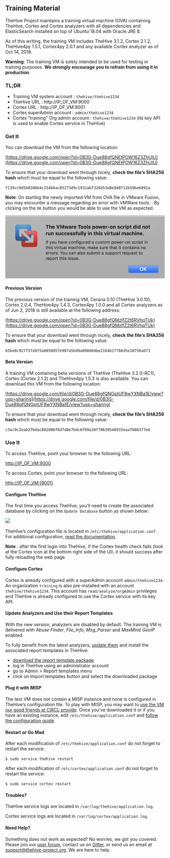 ## Training Material
TheHive Project maintains a training virtual machine (OVA) containing TheHive, Cortex and Cortex analyzers with all dependencies and ElasticSearch installed on top of Ubuntu 18.04 with Oracle JRE 8.

As of this writing, the training VM includes TheHive 3.1.2, Cortex 2.1.2, TheHive4py 1.5.1, Cortex4py 2.0.1 and any available Cortex analyzer as of Oct 14, 2018.

**Warning**: The training VM is solely intended to be used for testing or training purposes. **We strongly encourage you to refrain from using it in production**.

### TL;DR

- Training VM system account : `thehive/thehive1234`
- TheHive URL : http://IP_OF_VM:9000
- Cortex URL : http://IP_OF_VM:9001
- Cortex superAdmin account : `admin/thehive1234`
- Cortex "training" Org admin account  : `thehive/thehive1234` (its key API is used to enable Cortex service in TheHive)

### Get It

You can download the VM from the following location:

[https://drive.google.com/open?id=0B3G-Due88gfQNEtPOW16Z3ZhUlU](https://drive.google.com/open?id=0B3G-Due88gfQNEtPOW16Z3ZhUlU)

To ensure that your download went through nicely, **check the file’s SHA256 hash** which must be equal to the following value:

`f139cc9d5b0200b4c234b6ac85273d9c1932abf326b53e0e940712b59be6892a`

**Note**: On starting the newly imported VM from OVA file in VMware Fusion, you may encounter a message regarding an error with VMWare tools. . By clicking on the `OK` button you would be able to use the VM as expected.

![](images/thehive-vm-vmware-vmwaretools_errormsg.png)

#### Previous Version

The previous version of the training VM, Cerana 0.10 (TheHive 3.0.10), Cortex 2.0.4, TheHive4py 1.4.3, Cortex4py 1.0.0  and all Cortex analyzers as of Jun 2, 2018 is still available at the following address:

[https://drive.google.com/open?id=0B3G-Due88gfQMzlfZ2t6RVhqTUk](https://drive.google.com/open?id=0B3G-Due88gfQMzlfZ2t6RVhqTUk)

To ensure that your download went through nicely, **check the file’s SHA256 hash** which must be equal to the following value:

`b5be8c927f37a975a8050d57e907a5b49a090d0dbe21b4b17766d5e10756a673`

#### Beta Version

A training VM containing beta versions of TheHive (TheHive 3.2.0-RC1), Cortex (Cortex 2.1.2) and TheHive4py 1.5.3 is also available. You can download this VM from the following location:

[https://drive.google.com/file/d/0B3G-Due88gfQNGptUF8wYXNBa1E/view?usp=sharing](https://drive.google.com/file/d/0B3G-Due88gfQNGptUF8wYXNBa1E/view?usp=sharing)

To ensure that your download went through nicely, **check the file’s SHA256 hash** which must be equal to the following value:

`c3ac9c2eab27bdac802906f6d7d8e7bdc8f99a10f78639548933eaaf606377e6`

### Use It

To access TheHive, point your browser to the following URL:

[http://IP_OF_VM:9000](http://IP_OF_VM:9000)

To access Cortex, point your browser to the following URL:

[http://IP_OF_VM:(9001)](http://IP_OF_VM:9001)

#### Configure TheHive

The first time you access TheHive, you’ll need to create the associated database by clicking on the `Update Database` button as shown below:

![](images/thehive-first-access_screenshot.png)

TheHive’s configuration file is located in `/etc/thehive/application.conf`. For additional configuration, [read the documentation](README.md).

**Note** : after the first login into TheHive, if the Cortex health check fails (look at the Cortex icon at the bottom right side of the UI), it should success after fully reloading the web page. 

#### Configure Cortex

Cortex is already configured with a superAdmin account `admin/thehive1234`. An organization `training` is also pre-installed with an account `thehive/thehive1234`. This account has `read/analyze/orgAdmin` privileges and TheHive is already configured to use the Cortex service with its key API.

#### Update Analyzers and Use their Report Templates

With the new version, analyzers are disabled by default. The training VM is delivered with _Abuse Finder_, _File_Info_, _Msg_Parser_ and _MaxMind GeoIP_ enabled.

To fully benefit from the latest analyzers, [update them](https://github.com/TheHive-Project/CortexDocs/blob/master/installation/install-guide.md#updating) and install the associated report templates in TheHive:

- [download the report template package](https://dl.bintray.com/thehive-project/binary/report-templates.zip)
- log in TheHive using an administrator account
- go to Admin > Report templates menu
- click on Import templates button and select the downloaded package

#### Plug it with MISP

The test VM does not contain a MISP instance and none is configured in TheHive’s configuration file.  To play with MISP, you may want to [use the VM our good friends at CIRCL provide](https://www.circl.lu/services/misp-training-materials/).  Once you’ve downloaded it or if you have an existing instance, edit `/etc/thehive/application.conf` and [follow the configuration guide](admin/configuration.md#7-misp).

#### Restart or Go Mad

After each modification of `/etc/thehive/application.conf` do not forget to restart the service:

`$ sudo service thehive restart`

After each modification of `/etc/cortex/application.conf` do not forget to restart the service:

`$ sudo service cortex restart`

#### Troubles?

TheHive service logs are located in `/var/log/thehive/application.log`.

Cortex service logs are located in `/var/log/cortex/application.log`.

#### Need Help?

Something does not work as expected? No worries, we got you covered. Please join our  [user forum](https://groups.google.com/a/thehive-project.org/forum/#!forum/users), contact us on [Gitter](https://gitter.im/TheHive-Project/TheHive), or send us an email at [support@thehive-project.org](mailto:support@thehive-project.org). We are here to help.
